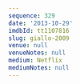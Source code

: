 ```yaml
---
sequence: 329
date: '2013-10-29'
imdbId: tt1107816
slug: giallo-2009
venue: null
venueNotes: null
medium: Netflix
mediumNotes: null
---
```



